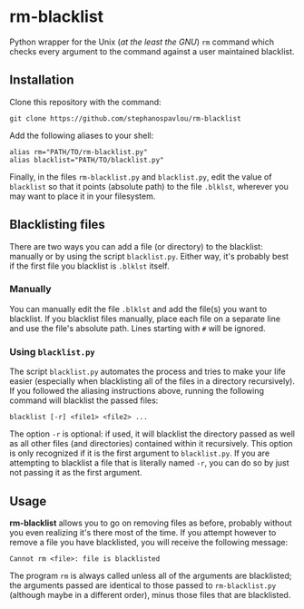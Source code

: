 # rm-blacklist
Python wrapper for the Unix (*at the least the GNU*)
``rm`` command which checks every argument
to the command against a user maintained blacklist.

## Installation
Clone this repository with the command:

```
git clone https://github.com/stephanospavlou/rm-blacklist
```

Add the following aliases to your shell:

```
alias rm="PATH/TO/rm-blacklist.py"
alias blacklist="PATH/TO/blacklist.py"
```

Finally, in the files ``rm-blacklist.py`` and
``blacklist.py``, edit the value of ``blacklist`` so that
it points (absolute path) to the file ``.blklst``, wherever
you may want to place it in your filesystem.

## Blacklisting files 
There are two ways you can add a file (or directory) to
the blacklist: manually or by using the script ``blacklist.py``.
Either way, it's probably best if the first file you blacklist
is ``.blklst`` itself.

### Manually
You can manually edit the file ``.blklst`` and
add the file(s) you want to blacklist. If you blacklist
files manually, place each file on a separate line and
use the file's absolute path. Lines starting with ``#``
will be ignored.

### Using ``blacklist.py``
The script ``blacklist.py`` automates the process and 
tries to make your life easier (especially when blacklisting
all of the files in a directory recursively). If you followed 
the aliasing instructions above, running
the following command will blacklist the passed files:

```
blacklist [-r] <file1> <file2> ...
```

The option ``-r`` is optional: if used, it will blacklist the 
directory passed as well as all other files (and directories)
contained within it recursively. This option is only recognized
if it is the first argument to ``blacklist.py``. If you are
attempting to blacklist a file that is literally named ``-r``,
you can do so by just not passing it as the first argument.

## Usage
**rm-blacklist** allows you to go on removing files as
before, probably without you even realizing it's there most
of the time. If you attempt however to remove a file you have
blacklisted, you will receive the following message:

```
Cannot rm <file>: file is blacklisted
```

The program ``rm`` is always called unless all of the arguments
are blacklisted; the arguments passed are identical to those
passed to ``rm-blacklist.py`` (although maybe in a different
order), minus those files that are blacklisted.
